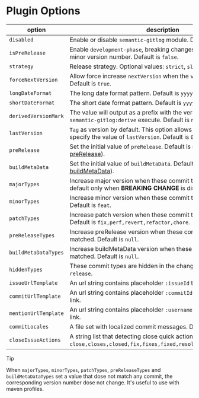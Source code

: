# Plugin Options

| option | description |
| ------ | ----------- |
| `disabled` | Enable or disable `semantic-gitlog` module. Default is `false`. |
| `isPreRelease` | Enable `development-phase`, breaking changes only increases the minor version number. Default is `false`. |
| `strategy` | Release strategy. Optional values: `strict`, `slow`. Default is `strict`. |
| `forceNextVersion` | Allow force increase `nextVersion` when the version dose not grow. Default is `true`. |
| `longDateFormat` | The long date format pattern. Default is `yyyy-MM-dd HH:mm:ss`. |
| `shortDateFormat` | The short date format pattern. Default is `yyyy-MM-dd`. |
| `derivedVersionMark` | The value will output as a prefix with the version number when `semantic-gitlog:derive` execute. Default is `null`. |
| `lastVersion` | `Tag` as version by default. This option allows you to manually specify the value of `lastVersion`. Default is `0.1.0`. |
| `preRelease` | Set the initial value of `preRelease`. Default is `null`([Understand preRelease](https://github.com/skuzzle/semantic-version#usage)).  |
| `buildMetaData` | Set the initial value of `buildMetaData`. Default is `null`([Understand buildMetaData](https://github.com/skuzzle/semantic-version#usage)). |
| `majorTypes` | Increase major version when these commit types are matched. By default only when **BREAKING CHANGE** is discovered. |
| `minorTypes` | Increase minor version when these commit types are matched. Default is `feat`. |
| `patchTypes` | Increase patch version when these commit types are matched. Default is `fix,perf,revert,refactor,chore`. |
| `preReleaseTypes` | Increase preRelease version when these commit types are matched. Default is `null`. |
| `buildMetaDataTypes` | Increase buildMetaData version when these commit types are matched. Default is `null`. |
| `hiddenTypes` | These commit types are hidden in the changelog. Default is `release`. |
| `issueUrlTemplate` | An url string contains placeholder `:issueId` to construct issue link. |
| `commitUrlTemplate` | An url string contains placeholder `:commitId` to construct commit link. |
| `mentionUrlTemplate` | An url string contains placeholder `:username` to construct mention link. |
| `commitLocales` | A file set with localized commit messages. Default is `null`. |
| `closeIssueActions` | A string list that detecting close quick actions. Default is `close,closes,closed,fix,fixes,fixed,resolve,resolves,resolved`. |

> [!TIP]
> When `majorTypes`, `minorTypes`, `patchTypes`, `preReleaseTypes` and `buildMetaDataTypes` set a value that dose not match any commit, the corresponding version number dose not change.
> It's useful to use with maven profiles.
